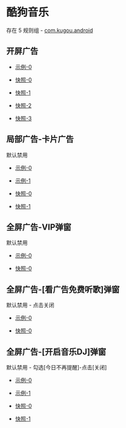 # 酷狗音乐

存在 5 规则组 - [com.kugou.android](/src/apps/com.kugou.android.ts)

## 开屏广告

- [示例-0](https://m.gkd.li/57941037/fc4a38c9-20aa-4cfc-9a92-c20e9194418b)

- [快照-0](https://i.gkd.li/i/12775410)
- [快照-1](https://i.gkd.li/i/13426030)
- [快照-2](https://i.gkd.li/i/13468987)
- [快照-3](https://i.gkd.li/i/14609953)

## 局部广告-卡片广告

默认禁用

- [示例-0](https://m.gkd.li/87047583/9e150986-2103-4130-a12f-12ed2b07ef90)
- [示例-1](https://m.gkd.li/57941037/adb9a250-d23d-48ef-b1a5-5e828d56cb97)

- [快照-0](https://i.gkd.li/i/13558426)
- [快照-1](https://i.gkd.li/i/14964889)

## 全屏广告-VIP弹窗

默认禁用

- [示例-0](https://m.gkd.li/87047583/84c1379f-5eb1-4982-b27b-35e267594101)

- [快照-0](https://i.gkd.li/i/13548005)

## 全屏广告-[看广告免费听歌]弹窗

默认禁用 - 点击关闭

- [示例-0](https://m.gkd.li/57941037/dfd70c7c-3200-493e-9afa-404de5fcd2ff)

- [快照-0](https://i.gkd.li/i/14722104)

## 全屏广告-[开启音乐DJ]弹窗

默认禁用 - 勾选[今日不再提醒]-点击[关闭]

- [示例-0](https://m.gkd.li/57941037/69f564e9-464a-488b-a181-f1085176b49f)
- [示例-1](https://m.gkd.li/57941037/69f564e9-464a-488b-a181-f1085176b49f)

- [快照-0](https://i.gkd.li/i/14722457)
- [快照-1](https://i.gkd.li/i/14722457)
